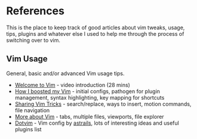 # References
This is the place to keep track of good articles about vim tweaks, usage, tips, plugins and whatever else I used to help me through the process of switching over to vim.

## Vim Usage
General, basic and/or advanced Vim usage tips.

- [Welcome to Vim](https://vimeo.com/6999927) - video introduction (28 mins)
- [How I boosted my Vim](http://nvie.com/posts/how-i-boosted-my-vim/) - initial configs, pathogen for plugin management, syntax highlighting, key mapping for shortcuts
- [Sharing Vim Tricks](http://lucumr.pocoo.org/2010/7/29/sharing-vim-tricks/) - search/replace, ways to insert, motion commands, file navigation
- [More about Vim](https://github.com/mikeizbicki/ucr-cs100/blob/class-template/textbook/shell-scripting/vim/README.md) - tabs, multiple files, viewports, file explorer
- [Dotvim](https://github.com/astrails/dotvim#interesting) - Vim config by [astrails](https://github.com/astrails), lots of interesting ideas and useful plugins list
